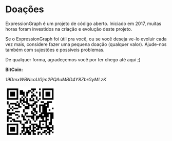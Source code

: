 # Doações <header-set anchor-name="donate" />

ExpressionGraph é um projeto de código aberto. Iniciado em 2017, muitas horas foram investidos na criação e evolução deste projeto. 

Se o ExpressionGraph foi útil pra você, ou se você deseja ve-lo evoluir cada vez mais, considere fazer uma pequena doação (qualquer valor). Ajude-nos também com sujestões e possíveis problemas.

De qualquer forma, agradeçemos você por ter chego até aqui ;)

**BitCoin:**

_19DmxWBNcaUGjm2PQAuMBD4Y8ZbrGyMLzK_

![bitcoinkey](https://github.com/juniorgasparotto/SysCommand/blob/master/documentation/img/bitcoinkey.png)
